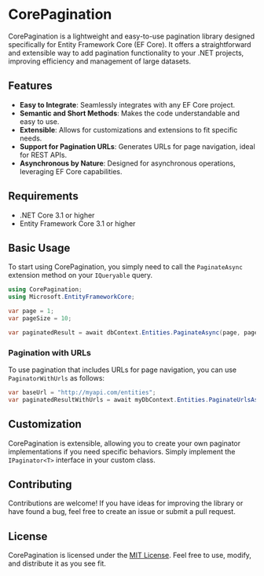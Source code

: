 
# CorePagination

CorePagination is a lightweight and easy-to-use pagination library designed specifically for Entity Framework Core (EF Core). It offers a straightforward and extensible way to add pagination functionality to your .NET projects, improving efficiency and management of large datasets.

## Features

- **Easy to Integrate**: Seamlessly integrates with any EF Core project.
- **Semantic and Short Methods**: Makes the code understandable and easy to use.
- **Extensible**: Allows for customizations and extensions to fit specific needs.
- **Support for Pagination URLs**: Generates URLs for page navigation, ideal for REST APIs.
- **Asynchronous by Nature**: Designed for asynchronous operations, leveraging EF Core capabilities.

## Requirements

- .NET Core 3.1 or higher
- Entity Framework Core 3.1 or higher

## Basic Usage

To start using CorePagination, you simply need to call the `PaginateAsync` extension method on your `IQueryable` query.

```csharp
using CorePagination;
using Microsoft.EntityFrameworkCore;

var page = 1;
var pageSize = 10;

var paginatedResult = await dbContext.Entities.PaginateAsync(page, pageSize);
```

### Pagination with URLs

To use pagination that includes URLs for page navigation, you can use `PaginatorWithUrls` as follows:

```csharp
var baseUrl = "http://myapi.com/entities";
var paginatedResultWithUrls = await myDbContext.Entities.PaginateUrlsAsync(page, pageSize, baseUrl);
```

## Customization

CorePagination is extensible, allowing you to create your own paginator implementations if you need specific behaviors. Simply implement the `IPaginator<T>` interface in your custom class.

## Contributing

Contributions are welcome! If you have ideas for improving the library or have found a bug, feel free to create an issue or submit a pull request.

## License

CorePagination is licensed under the [MIT License](LICENSE). Feel free to use, modify, and distribute it as you see fit.
